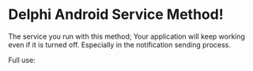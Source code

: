 # Delphi Android Service Method!

The service you run with this method; Your application will keep working even if it is turned off. Especially in the notification sending process.

Full use:
